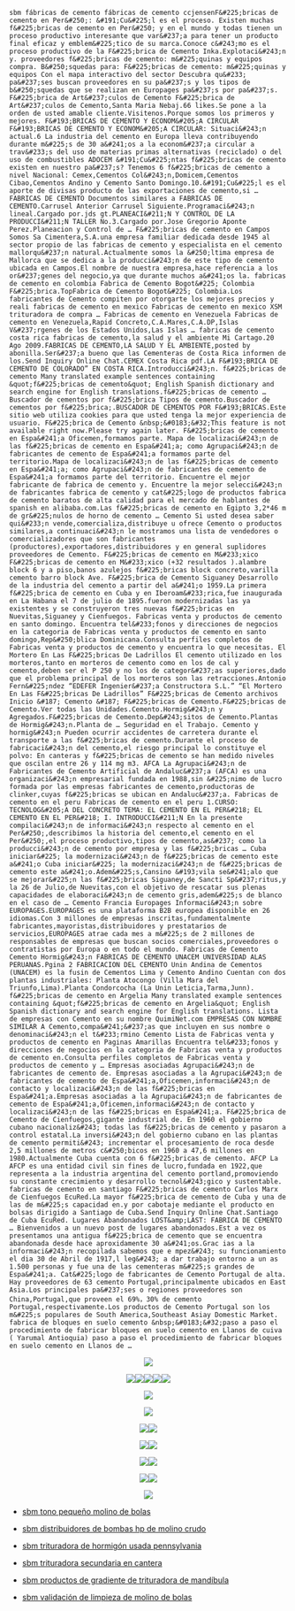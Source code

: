 
```
sbm fábricas de cemento fábricas de cemento ccjensenF&#225;bricas de cemento en Per&#250;: &#191;Cu&#225;l es el proceso. Existen muchas f&#225;bricas de cemento en Per&#250; y en el mundo y todas tienen un proceso productivo interesante que var&#237;a para tener un producto final eficaz y emblem&#225;tico de su marca.Conoce c&#243;mo es el proceso productivo de la F&#225;brica de Cemento Inka.Explotaci&#243;n y. proveedores f&#225;bricas de cemento: m&#225;quinas y equipos compra. B&#250;squedas para: F&#225;bricas de cemento: m&#225;quinas y equipos Con el mapa interactivo del sector Descubra qu&#233; pa&#237;ses buscan proveedores en su pa&#237;s y los tipos de b&#250;squedas que se realizan en Europages pa&#237;s por pa&#237;s. F&#225;brica de Art&#237;culos de Cemento F&#225;brica de Art&#237;culos de Cemento,Santa Maria Nebaj.66 likes.Se pone a la orden de usted amable cliente.Visitenos.Porque somos los primeros y mejores. F&#193;BRICAS DE CEMENTO Y ECONOM&#205;A CIRCULAR F&#193;BRICAS DE CEMENTO Y ECONOM&#205;A CIRCULAR: Situaci&#243;n actual.6 La industria del cemento en Europa lleva contribuyendo durante m&#225;s de 30 a&#241;os a la econom&#237;a circular a trav&#233;s del uso de materias primas alternativas (reciclado) o del uso de combustibles ADOCEM &#191;Cu&#225;ntas f&#225;bricas de cemento existen en nuestro pa&#237;s? Tenemos 6 f&#225;bricas de cemento a nivel Nacional: Cemex,Cementos Col&#243;n,Domicem,Cementos Cibao,Cementos Andino y Cemento Santo Domingo.10.&#191;Cu&#225;l es el aporte de divisas producto de las exportaciones de cemento,si … FABRICAS DE CEMENTO Documentos similares a FABRICAS DE CEMENTO.Carrusel Anterior Carrusel Siguiente.Programaci&#243;n lineal.Cargado por.jds gt.PLANEACI&#211;N Y CONTROL DE LA PRODUCCI&#211;N TALLER No.3.Cargado por.Jose Gregorio Aponte Perez.Planeacion y Control de … F&#225;bricas de cemento en Campos Somos Sa Cimentera,S.A.una empresa familiar dedicada desde 1945 al sector propio de las fabricas de cemento y especialista en el cemento mallorqu&#237;n natural.Actualmente somos la &#250;ltima empresa de Mallorca que se dedica a la producci&#243;n de este tipo de cemento ubicada en Campos.El nombre de nuestra empresa,hace referencia a los or&#237;genes del negocio,ya que durante muchos a&#241;os la. fabricas de cemento en colombia Fabrica de Cemento Bogot&#225; Colombia F&#225;brica.TopFabrica de Cemento Bogot&#225; Colombia.Los fabricantes de Cemento compiten por otorgarte los mejores precios y reali fabricas de cemento en mexico Fabricas de cemento en mexico XSM trituradora de compra … Fabricas de cemento en Venezuela Fabricas de cemento en Venezuela,Rapid Concreto,C.A.Mares,C.A.DP,Islas V&#237;rgenes de los Estados Unidos,Las Islas … fabricas de cemento costa rica fabricas de cemento,la salud y el ambiente Mi Cartago.20 Ago 2009.FABRICAS DE CEMENTO,LA SALUD Y EL AMBIENTE,posted by abonilla.Ser&#237;a bueno que las Cementeras de Costa Rica informen de los.Send Inquiry Online Chat.CEMEX Costa Rica pdf.LA F&#193;BRICA DE CEMENTO DE COLORADO” EN COSTA RICA.Introducci&#243;n. f&#225;bricas de cemento Many translated example sentences containing &quot;f&#225;bricas de cemento&quot; English Spanish dictionary and search engine for English translations.f&#225;bricas de cemento … Buscador de cementos por f&#225;brica Tipos de cemento.Buscador de cementos por f&#225;brica;.BUSCADOR DE CEMENTOS POR F&#193;BRICAS.Este sitio web utiliza cookies para que usted tenga la mejor experiencia de usuario. F&#225;brica de Cemento &nbsp;&#0183;&#32;This feature is not available right now.Please try again later. F&#225;bricas de cemento en Espa&#241;a Oficemen,formamos parte. Mapa de localizaci&#243;n de las f&#225;bricas de cemento en Espa&#241;a; como Agrupaci&#243;n de fabricantes de cemento de Espa&#241;a formamos parte del territorio.Mapa de localizaci&#243;n de las f&#225;bricas de cemento en Espa&#241;a; como Agrupaci&#243;n de fabricantes de cemento de Espa&#241;a formamos parte del territorio. Encuentre el mejor fabricante de fabrica de cemento y. Encuentre la mejor selecci&#243;n de fabricantes fabrica de cemento y cat&#225;logo de productos fabrica de cemento baratos de alta calidad para el mercado de hablantes de spanish en alibaba.com.Las f&#225;bricas de cemento en Egipto 3,2*46 m de gr&#225;nulos de horno de cemento … Cemento Si usted desea saber qui&#233;n vende,comercializa,distribuye u ofrece Cemento o productos similares,a continuaci&#243;n le mostramos una lista de vendedores o comercializadores que son fabricantes (productores),exportadores,distribuidores y en general suplidores proveedores de Cemento. F&#225;bricas de cemento en M&#233;xico F&#225;bricas de cemento en M&#233;xico (+32 resultados ).alambre block 6 y a piso,banos azulejos f&#225;bricas block concreto,varilla cemento barro block Ave. F&#225;brica de Cemento Siguaney Desarrollo de la industria del cemento a partir del a&#241;o 1959.La primera f&#225;brica de cemento en Cuba y en Iberoam&#233;rica,fue inaugurada en La Habana el 7 de julio de 1895.fueron modernizadas las ya existentes y se construyeron tres nuevas f&#225;bricas en Nuevitas,Siguaney y Cienfuegos. Fabricas venta y productos de cemento en santo domingo. Encuentra tel&#233;fonos y direcciones de negocios en la categoria de Fabricas venta y productos de cemento en santo domingo,Rep&#250;blica Dominicana.Consulta perfiles completos de Fabricas venta y productos de cemento y encuentra lo que necesitas. El Mortero En Las F&#225;bricas De Ladrillos El cemento utilizado en los morteros,tanto en morteros de cemento como en los de cal y cemento,deben ser el P 250 y no los de categor&#237;as superiores,dado que el problema principal de los morteros son las retracciones.Antonio Fern&#225;ndez “EDEFER Ingenier&#237;a Constructora S.L.” “El Mortero En Las F&#225;bricas De Ladrillos” F&#225;bricas de Cemento archivos Inicio &#187; Cemento &#187; F&#225;bricas de Cemento.F&#225;bricas de Cemento.Ver todas las Unidades.Cemento.Hormig&#243;n y Agregados.F&#225;bricas de Cemento.Dep&#243;sitos de Cemento.Plantas de Hormig&#243;n.Planta de … Seguridad en el Trabajo. Cemento y hormig&#243;n Pueden ocurrir accidentes de carretera durante el transporte a las f&#225;bricas de cemento.Durante el proceso de fabricaci&#243;n del cemento,el riesgo principal lo constituye el polvo: En canteras y f&#225;bricas de cemento se han medido niveles que oscilan entre 26 y 114 mg m3. AFCA La Agrupaci&#243;n de Fabricantes de Cemento Artificial de Andaluc&#237;a (AFCA) es una organizaci&#243;n empresarial fundada en 1988,sin &#225;nimo de lucro formada por las empresas fabricantes de cemento,productoras de clinker,cuyas f&#225;bricas se ubican en Andaluc&#237;a. Fabricas de cemento en el peru Fabricas de cemento en el peru 1.CURSO: TECNOLOG&#205;A DEL CONCRETO TEMA: EL CEMENTO EN EL PER&#218; EL CEMENTO EN EL PER&#218; I. INTRODUCCI&#211;N En la presente compilaci&#243;n de informaci&#243;n respecto al cemento en el Per&#250;,describimos la historia del cemento,el cemento en el Per&#250;,el proceso productivo,tipos de cemento,as&#237; como la producci&#243;n de cemento por empresa y las f&#225;bricas … Cuba iniciar&#225; la modernizaci&#243;n de f&#225;bricas de cemento este a&#241;o Cuba iniciar&#225; la modernizaci&#243;n de f&#225;bricas de cemento este a&#241;o.Adem&#225;s,Cansino &#193;vila se&#241;alo que se mejorar&#225;n las f&#225;bricas Siguaney,de Sancti Sp&#237;ritus,y la 26 de Julio,de Nuevitas,con el objetivo de rescatar sus plenas capacidades de elaboraci&#243;n de cemento gris,adem&#225;s de blanco en el caso de … Cemento Francia Europages Informaci&#243;n sobre EUROPAGES.EUROPAGES es una plataforma B2B europea disponible en 26 idiomas.Con 3 millones de empresas inscritas,fundamentalmente fabricantes,mayoristas,distribuidores y prestatarios de servicios,EUROPAGES atrae cada mes a m&#225;s de 2 millones de responsables de empresas que buscan socios comerciales,proveedores o contratistas por Europa o en todo el mundo. Fabricas de Cemento Cemento Hormig&#243;n FABRICAS DE CEMENTO UNACEM UNIVERSIDAD ALAS PERUANAS.Pgina 2 FABRICACION DEL CEMENTO Unin Andina de Cementos (UNACEM) es la fusin de Cementos Lima y Cemento Andino Cuentan con dos plantas industriales: Planta Atocongo (Villa Mara del Triunfo,Lima).Planta Condorcocha (La Unin Leticia,Tarma,Junn). f&#225;bricas de cemento en Argelia Many translated example sentences containing &quot;f&#225;bricas de cemento en Argelia&quot; English Spanish dictionary and search engine for English translations. Lista de empresas con Cemento en su nombre QuimiNet.com EMPRESAS CON NOMBRE SIMILAR A Cemento,compa&#241;&#237;as que incluyen en sus nombre o denominaci&#243;n el t&#233;rmino Cemento Lista de Fabricas venta y productos de cemento en Paginas Amarillas Encuentra tel&#233;fonos y direcciones de negocios en la categoria de Fabricas venta y productos de cemento en.Consulta perfiles completos de Fabricas venta y productos de cemento y … Empresas asociadas Agrupaci&#243;n de fabricantes de cemento de. Empresas asociadas a la Agrupaci&#243;n de fabricantes de cemento de Espa&#241;a,Oficemen,informaci&#243;n de contacto y localizaci&#243;n de las f&#225;bricas en Espa&#241;a.Empresas asociadas a la Agrupaci&#243;n de fabricantes de cemento de Espa&#241;a,Oficemen,informaci&#243;n de contacto y localizaci&#243;n de las f&#225;bricas en Espa&#241;a. F&#225;brica de Cemento de Cienfuegos,gigante industrial de. En 1960 el gobierno cubano nacionaliz&#243; todas las f&#225;bricas de cemento y pasaron a control estatal.La inversi&#243;n del gobierno cubano en las plantas de cemento permiti&#243; incrementar el procesamiento de roca desde 2,5 millones de metros c&#250;bicos en 1960 a 47,6 millones en 1980.Actualmente Cuba cuenta con 6 f&#225;bricas de cemento. AFCP La AFCP es una entidad civil sin fines de lucro,fundada en 1922,que representa a la industria argentina del cemento portland,promoviendo su constante crecimiento y desarrollo tecnol&#243;gico y sustentable. fabricas de cemento en santiago F&#225;bricas de cemento Carlos Marx de Cienfuegos EcuRed.La mayor f&#225;brica de cemento de Cuba y una de las de m&#225;s capacidad en.y por cabotaje mediante el producto en bolsas dirigido a Santiago de Cuba.Send Inquiry Online Chat.Santiago de Cuba EcuRed. Lugares Abandonados LOST&amp;LAST: FABRICA DE CEMENTO … Bienvenidos a un nuevo post de lugares abandonados.Est a vez os presentamos una antigua f&#225;brica de cemento que se encuentra abandonada desde hace aproxidamente 30 a&#241;os.Grac ias a la informaci&#243;n recopilada sabemos que e mpez&#243; su funcionamiento el dia 30 de Abril de 1917,l leg&#243; a dar trabajo entorno a un as 1.500 personas y fue una de las cementeras m&#225;s grandes de Espa&#241;a. Cat&#225;logo de fabricantes de Cemento Portugal de alta. Hay proveedores de 63 cemento Portugal,principalmente ubicados en East Asia.Los principales pa&#237;ses o regiones proveedores son China,Portugal,que proveen el 69%，30% de cemento Portugal,respectivamente.Los productos de Cemento Portugal son los m&#225;s populares de South America,Southeast Asiay Domestic Market. fabrica de bloques en suelo cemento &nbsp;&#0183;&#32;paso a paso el procedimiento de fabricar bloques en suelo cemento en Llanos de cuiva ( Yarumal Antioquia) paso a paso el procedimiento de fabricar bloques en suelo cemento en Llanos de … 
```

<div align="center">

<a href="https://es-crusher.shibang-china.com/github&k=sbm+f%C3%A1bricas+de+cemento+f%C3%A1bricas+de+cemento+ccjensen"><img src="https://static.shibang-china.com/es/crusher/logo.jpg"></a>

<a href="https://es-crusher.shibang-china.com/github&k=sbm+f%C3%A1bricas+de+cemento+f%C3%A1bricas+de+cemento+ccjensen"><img src="https://static.shibang-china.com/es/crusher/index.jpg"></a><a href="https://es-crusher.shibang-china.com/material.htmlgithub&k=sbm+f%C3%A1bricas+de+cemento+f%C3%A1bricas+de+cemento+ccjensen"><img src="https://static.shibang-china.com/es/crusher/material.jpg"></a><a href="https://es-crusher.shibang-china.com/application.htmlgithub&k=sbm+f%C3%A1bricas+de+cemento+f%C3%A1bricas+de+cemento+ccjensen"><img src="https://static.shibang-china.com/es/crusher/application.jpg"></a><a href="https://es-crusher.shibang-china.com/aboutus.htmlgithub&k=sbm+f%C3%A1bricas+de+cemento+f%C3%A1bricas+de+cemento+ccjensen"><img src="https://static.shibang-china.com/es/crusher/aboutus.jpg"></a><a href="https://es-crusher.shibang-china.com/contact.htmlgithub&k=sbm+f%C3%A1bricas+de+cemento+f%C3%A1bricas+de+cemento+ccjensen"><img src="https://static.shibang-china.com/es/crusher/contact.jpg"></a>

<a href="https://es-crusher.shibang-china.com/github&k=sbm+f%C3%A1bricas+de+cemento+f%C3%A1bricas+de+cemento+ccjensen"><img src="https://static.shibang-china.com/es/crusher/banner.jpg"></a>

<a href="https://swt.shibang-china.com/github&k=sbm+f%C3%A1bricas+de+cemento+f%C3%A1bricas+de+cemento+ccjensen"><img src="https://static.shibang-china.com/es/crusher/text.jpg"></a>

<a href="https://swt.shibang-china.com/github&k=sbm+f%C3%A1bricas+de+cemento+f%C3%A1bricas+de+cemento+ccjensen"><img src="https://static.shibang-china.com/es/crusher/chat.jpg"></a><a href="https://es-crusher.shibang-china.com/contact.htmlgithub&k=sbm+f%C3%A1bricas+de+cemento+f%C3%A1bricas+de+cemento+ccjensen"><img src="https://static.shibang-china.com/es/crusher/message.jpg"></a>

<a href="https://es-crusher.shibang-china.com/products/pe.htmlgithub&k=sbm+f%C3%A1bricas+de+cemento+f%C3%A1bricas+de+cemento+ccjensen"><img src="https://static.shibang-china.com/es/crusher/pe.jpg"></a><a href="https://es-crusher.shibang-china.com/products/pf.htmlgithub&k=sbm+f%C3%A1bricas+de+cemento+f%C3%A1bricas+de+cemento+ccjensen"><img src="https://static.shibang-china.com/es/crusher/pf.jpg"></a>

<a href="https://es-crusher.shibang-china.com/products/hpt.htmlgithub&k=sbm+f%C3%A1bricas+de+cemento+f%C3%A1bricas+de+cemento+ccjensen"><img src="https://static.shibang-china.com/es/crusher/hpt.jpg"></a><a href="https://es-crusher.shibang-china.com/products/vsi.htmlgithub&k=sbm+f%C3%A1bricas+de+cemento+f%C3%A1bricas+de+cemento+ccjensen"><img src="https://static.shibang-china.com/es/crusher/vsi.jpg"></a>

<a href="https://es-crusher.shibang-china.com/products/klv.htmlgithub&k=sbm+f%C3%A1bricas+de+cemento+f%C3%A1bricas+de+cemento+ccjensen"><img src="https://static.shibang-china.com/es/crusher/klv.jpg"></a><a href="https://es-crusher.shibang-china.com/products/portable.htmlgithub&k=sbm+f%C3%A1bricas+de+cemento+f%C3%A1bricas+de+cemento+ccjensen"><img src="https://static.shibang-china.com/es/crusher/portable.jpg"></a>

<a href="https://swt.shibang-china.com/github&k=sbm+f%C3%A1bricas+de+cemento+f%C3%A1bricas+de+cemento+ccjensen"><img src="https://static.shibang-china.com/es/crusher/case.jpg"></a>

</div>


* [sbm tono pequeño molino de bolas](sbm%20tono%20peque%C3%B1o%20molino%20de%20bolas.md)

* [sbm distribuidores de bombas hp de molino crudo](sbm%20distribuidores%20de%20bombas%20hp%20de%20molino%20crudo.md)

* [sbm trituradora de hormigón usada pennsylvania](sbm%20trituradora%20de%20hormig%C3%B3n%20usada%20pennsylvania.md)

* [sbm trituradora secundaria en cantera](sbm%20trituradora%20secundaria%20en%20cantera.md)

* [sbm productos de gradiente de trituradora de mandíbula](sbm%20productos%20de%20gradiente%20de%20trituradora%20de%20mand%C3%ADbula.md)

* [sbm validación de limpieza de molino de bolas](sbm%20validaci%C3%B3n%20de%20limpieza%20de%20molino%20de%20bolas.md)